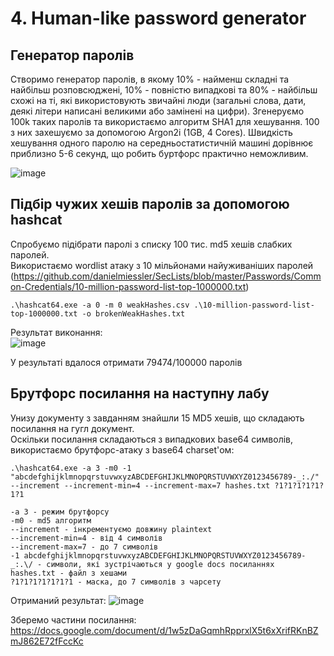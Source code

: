 # 4. Human-like password generator

## Генератор паролів

Створимо генератор паролів, в якому 10% - найменш складні та найбільш розповсюджені, 10% - повністю випадкові та 80% - найбільш схожі на ті, які використовують звичайні люди (загальні слова, дати, деякі літери написані великими або замінені на цифри). Згенеруємо 100k таких паролів та використаємо алгоритм SHA1 для хешування. 100 з них захешуємо за допомогою Argon2i (1GB, 4 Cores). Швидкість хешування одного паролю на середньостатистичній машині дорівнює приблизно 5-6 секунд, що робить буртфорс практично неможливим.

![image](https://user-images.githubusercontent.com/48530948/145720077-6b8515fe-c972-417e-9cab-48c5382c7bee.png)

## Підбір чужих хешів паролів за допомогою hashcat

Спробуємо підібрати паролі з списку 100 тис. md5 хешів слабких паролей.  
Використаємо wordlist атаку з 10 мільйонами найуживаніших паролей (https://github.com/danielmiessler/SecLists/blob/master/Passwords/Common-Credentials/10-million-password-list-top-1000000.txt)  
```
.\hashcat64.exe -a 0 -m 0 weakHashes.csv .\10-million-password-list-top-1000000.txt -o brokenWeakHashes.txt
```
Результат виконання:  
![image](https://user-images.githubusercontent.com/20458905/145692454-d330aabb-fd77-48dc-8c24-6f28eefe3055.png)

У результаті вдалося отримати 79474/100000 паролів  

## Брутфорс посилання на наступну лабу

Унизу документу з завданням знайшли 15 MD5 хешів, що складають посилання на гугл документ.  
Оскільки посилання складаються з випадкових base64 символів, використаємо брутфорс-атаку з base64 charset'ом:  
```
.\hashcat64.exe -a 3 -m0 -1 "abcdefghijklmnopqrstuvwxyzABCDEFGHIJKLMNOPQRSTUVWXYZ0123456789-_:./" --increment --increment-min=4 --increment-max=7 hashes.txt ?1?1?1?1?1?1?1
```
```
-a 3 - режим брутфорсу
-m0 - md5 алгоритм
--increment - інкрементуємо довжину plaintext
--increment-min=4 - від 4 символів
--increment-max=7 - до 7 символів
-1 abcdefghijklmnopqrstuvwxyzABCDEFGHIJKLMNOPQRSTUVWXYZ0123456789-_:.\/ - символи, які зустрічаються у google docs посиланнях
hashes.txt - файл з хешами
?1?1?1?1?1?1?1 - маска, до 7 символів з чарсету
```

Отриманий результат:
![image](https://user-images.githubusercontent.com/20458905/145692266-721a6f6d-96dc-4364-8889-927b64d586dd.png)

Зберемо частини посилання:
https://docs.google.com/document/d/1w5zDaGqmhRpprxlX5t6xXrifRKnBZmJ862E72fFccKc
